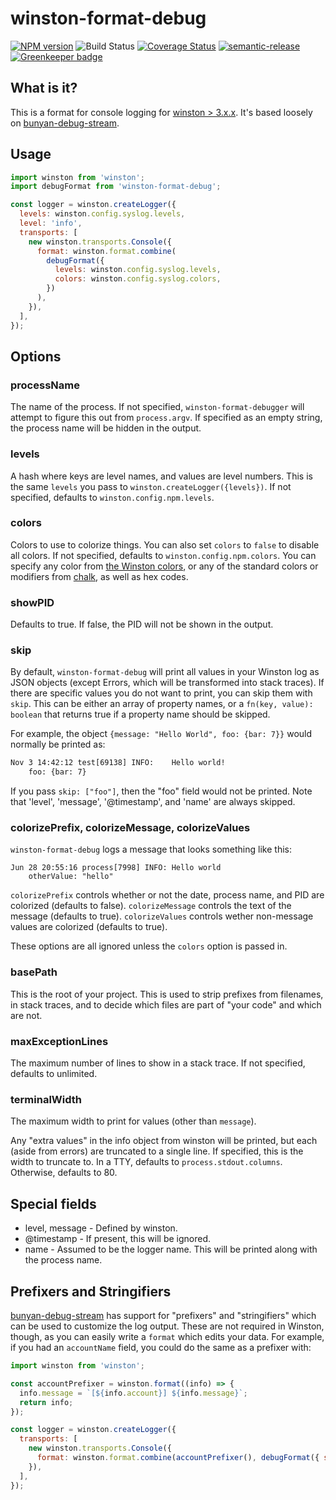 # winston-format-debug

[![NPM version](https://badge.fury.io/js/winston-format-debug.svg)](https://npmjs.org/package/winston-format-debug)
![Build Status](https://github.com/jwalton/winston-format-debug/workflows/GitHub%20CI/badge.svg)
[![Coverage Status](https://coveralls.io/repos/jwalton/winston-format-debug/badge.svg)](https://coveralls.io/r/jwalton/winston-format-debug)
[![semantic-release](https://img.shields.io/badge/%20%20%F0%9F%93%A6%F0%9F%9A%80-semantic--release-e10079.svg)](https://github.com/semantic-release/semantic-release) [![Greenkeeper badge](https://badges.greenkeeper.io/jwalton/winston-format-debug.svg)](https://greenkeeper.io/)

## What is it?

This is a format for console logging for [winston > 3.x.x](https://github.com/winstonjs/winston).
It's based loosely on [bunyan-debug-stream](https://github.com/jwalton/bunyan-debug-stream).

## Usage

```js
import winston from 'winston';
import debugFormat from 'winston-format-debug';

const logger = winston.createLogger({
  levels: winston.config.syslog.levels,
  level: 'info',
  transports: [
    new winston.transports.Console({
      format: winston.format.combine(
        debugFormat({
          levels: winston.config.syslog.levels,
          colors: winston.config.syslog.colors,
        })
      ),
    }),
  ],
});
```

## Options

### processName

The name of the process. If not specified, `winston-format-debugger` will attempt to figure this out from `process.argv`.  If specified as an empty string, the process name will be hidden in the output.

### levels

A hash where keys are level names, and values are level numbers. This is the same `levels` you pass to `winston.createLogger({levels})`. If not specified, defaults to `winston.config.npm.levels`.

### colors

Colors to use to colorize things. You can also set `colors` to `false` to disable all colors. If not specified, defaults to `winston.config.npm.colors`. You can specify any color from [the Winston colors](https://github.com/winstonjs/winston#using-custom-logging-levels), or any of the standard colors or modifiers from [chalk](https://github.com/chalk/chalk), as well as hex codes.

### showPID

Defaults to true.  If false, the PID will not be shown in the output.

### skip

By default, `winston-format-debug` will print all values in your Winston log as JSON objects (except Errors, which will be transformed into stack traces). If there are specific values you do not want to print, you can skip them with `skip`. This can be either an array of property names, or a `fn(key, value): boolean` that returns true if a property name should be skipped.

For example, the object `{message: "Hello World", foo: {bar: 7}}` would normally be printed as:

```txt
Nov 3 14:42:12 test[69138] INFO:    Hello world!
    foo: {bar: 7}
```

If you pass `skip: ["foo"]`, then the "foo" field would not be printed. Note that 'level', 'message', '@timestamp', and 'name' are always skipped.

### colorizePrefix, colorizeMessage, colorizeValues

`winston-format-debug` logs a message that looks something like this:

```log
Jun 28 20:55:16 process[7998] INFO: Hello world
    otherValue: "hello"
```

`colorizePrefix` controls whether or not the date, process name, and PID are
colorized (defaults to false). `colorizeMessage` controls the text of the
message (defaults to true). `colorizeValues` controls wether non-message values
are colorized (defaults to true).

These options are all ignored unless the `colors` option is passed in.

### basePath

This is the root of your project. This is used to strip prefixes from filenames,
in stack traces, and to decide which files are part of "your code" and which
are not.

### maxExceptionLines

The maximum number of lines to show in a stack trace. If not specified,
defaults to unlimited.

### terminalWidth

The maximum width to print for values (other than `message`).

Any "extra values" in the info object from winston will be printed, but
each (aside from errors) are truncated to a single line. If specified, this
is the width to truncate to. In a TTY, defaults to `process.stdout.columns`.
Otherwise, defaults to 80.

## Special fields

- level, message - Defined by winston.
- @timestamp - If present, this will be ignored.
- name - Assumed to be the logger name. This will be printed along with the process name.

## Prefixers and Stringifiers

[bunyan-debug-stream](https://github.com/jwalton/bunyan-debug-stream) has support
for "prefixers" and "stringifiers" which can be used to customize the log output.
These are not required in Winston, though, as you can easily write a `format`
which edits your data. For example, if you had an `accountName` field, you
could do the same as a prefixer with:

```js
import winston from 'winston';

const accountPrefixer = winston.format((info) => {
  info.message = `[${info.account}] ${info.message}`;
  return info;
});

const logger = winston.createLogger({
  transports: [
    new winston.transports.Console({
      format: winston.format.combine(accountPrefixer(), debugFormat({ skip: ['account'] })),
    }),
  ],
});
```
